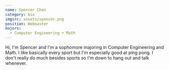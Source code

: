 ```yaml
---
name: Spencer Chen
category: bio
imgsrc: assets/spencer.png
position: Webmaster
majors:
  - Computer Engineering + Math
---
```

Hi, I'm Spencer and I'm a sophomore majoring in Computer Engineering and Math. I like basically every sport but I'm especially good at ping pong. I don't really do much besides sports so I'm down to hang out and talk whenever.